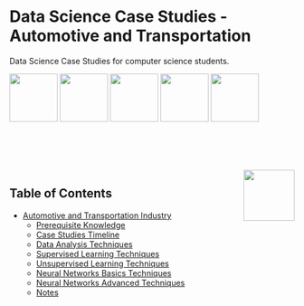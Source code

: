# Data Science Case Studies - Automotive and Transportation
Data Science Case Studies for computer science students.

<img width="85" src="https://github.com/cs-MohamedAyman/Data-Science-Case-Studies/blob/master/logos/kaggle.jpg"></img>
<img width="85" src="https://github.com/cs-MohamedAyman/Data-Science-Case-Studies/blob/master/logos/uci-machine-learning.jpg"></img>
<img width="85" src="https://github.com/cs-MohamedAyman/Data-Science-Case-Studies/blob/master/logos/machinehack.jpg"></img>
<img width="85" src="https://github.com/cs-MohamedAyman/Data-Science-Case-Studies/blob/master/logos/drivendata.jpg"></img>
<img width="85" src="https://github.com/cs-MohamedAyman/Data-Science-Case-Studies/blob/master/logos/datacamp.jpg"></img>
<br><br><br><br>

<br>
<img align="right" width="90" src="https://github.com/cs-MohamedAyman/cs-MohamedAyman/blob/main/repos-icons/agenda.jpg">

## Table of Contents
  * [Automotive and Transportation Industry](#automotive-and-transportation-industry)
     * [Prerequisite Knowledge](#prerequisite-knowledge)
     * [Case Studies Timeline](#case-studies-timeline)
     * [Data Analysis Techniques](#data-analysis-techniques)
     * [Supervised Learning Techniques](#supervised-learning-techniques)
     * [Unsupervised Learning Techniques](#unsupervised-learning-techniques)
     * [Neural Networks Basics Techniques](#neural-networks-basics-techniques)
     * [Neural Networks Advanced Techniques](#neural-networks-advanced-techniques)
     * [Notes](#notes)

<br>
